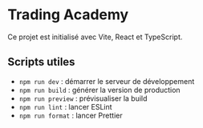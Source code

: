 # Trading Academy

Ce projet est initialisé avec Vite, React et TypeScript.

## Scripts utiles

- `npm run dev` : démarrer le serveur de développement
- `npm run build` : générer la version de production
- `npm run preview` : prévisualiser la build
- `npm run lint` : lancer ESLint
- `npm run format` : lancer Prettier

